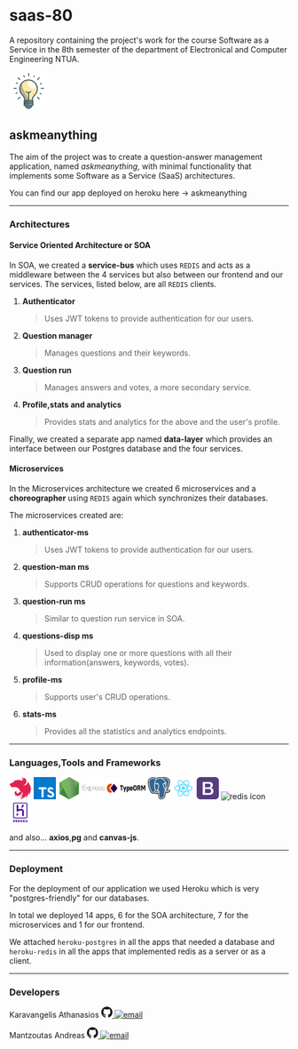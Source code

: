 # saas-80
A repository containing the project's work for the course Software as a Service in the 8th semester of the department of Electronical and Computer Engineering NTUA.

<html>
    <div id="my-div">
        <img id="img1" src="frontend/src/images/lightbulb_icon.png" alt="askmeanything logo" width="70" height="70"/>  
        <h2 id="title">askmeanything</h2> 
    </div>
</html>

The aim of the project was to create a question-answer management application, named *askmeanything*, with minimal functionality that implements some Software as a Service (SaaS) architectures.

You can find our app deployed on heroku here -><a ref="https://ask-soa-frontend.herokuapp.com/"> askmeanything</a>

- - - 

### Architectures

#### Service Oriented Architecture or SOA

In SOA, we created a **service-bus** which uses ```REDIS``` and acts as a middleware between the 4 services but also between our frontend and our services.
The services, listed below, are all ```REDIS``` clients. <br>

1. **Authenticator** <br>
    > Uses JWT tokens to provide authentication for our users.

2. **Question manager** <br> 
    > Manages questions and their keywords.

3. **Question run** <br> 
    > Manages answers and votes, a more secondary service.

4. **Profile,stats and analytics** <br> 
    > Provides stats and analytics for the above and the user's profile. 

Finally, we created a separate app named **data-layer** which provides an interface between our Postgres database and the four services.

#### Microservices

In the Microservices architecture we created 6 microservices and a **choreographer** using ```REDIS``` again which synchronizes their databases.

The microservices created are:
    
1. **authenticator-ms**
    > Uses JWT tokens to provide authentication for our users.
2. **question-man ms**
    > Supports CRUD operations for questions and keywords.
3. **question-run ms**
    > Similar to question run service in SOA.
4. **questions-disp ms**
    > Used to display one or more questions with all their information(answers, keywords, votes).
5. **profile-ms**
    > Supports user's CRUD operations.
6. **stats-ms**
    > Provides all the statistics and analytics endpoints. 

---
    
### Languages,Tools and Frameworks

<p align="left">
    <img src="https://raw.githubusercontent.com/github/explore/37c71fdca4e12086faf8c7009793d2eb588c914e/topics/nestjs/nestjs.png" alt="nest-js icon" width="40" height="40"/>
    <img src="https://raw.githubusercontent.com/github/explore/80688e429a7d4ef2fca1e82350fe8e3517d3494d/topics/typescript/typescript.png" alt="ts icon" width="40" height="40"/>
    <img src="https://raw.githubusercontent.com/github/explore/80688e429a7d4ef2fca1e82350fe8e3517d3494d/topics/nodejs/nodejs.png" alt="node-js icon" width="40" height="40"/>
    <img src="https://raw.githubusercontent.com/github/explore/80688e429a7d4ef2fca1e82350fe8e3517d3494d/topics/express/express.png" alt="express icon" width="40" height="40"/>
    <img src="https://github.com/typeorm/typeorm/raw/master/resources/logo_big.png" alt="typeorm icon" width="70" height="40"/>
    <img src="https://raw.githubusercontent.com/github/explore/80688e429a7d4ef2fca1e82350fe8e3517d3494d/topics/postgresql/postgresql.png" alt="postgres icon" width="40" height="40"/>
    <img src="https://raw.githubusercontent.com/github/explore/80688e429a7d4ef2fca1e82350fe8e3517d3494d/topics/react/react.png" alt="react icon" width="40" height="40"/>
    <img src="https://raw.githubusercontent.com/github/explore/80688e429a7d4ef2fca1e82350fe8e3517d3494d/topics/bootstrap/bootstrap.png" alt="bootsrap icon" width="40" height="40"/>
    <img src="https://redis.io/images/redis-white.png" alt="redis icon" width="120" height="40"/>
    <img src="https://raw.githubusercontent.com/github/explore/cb661bc288627f05a5ac4187b00495fd8048c9fa/topics/heroku/heroku.png" alt="heroku icon" width="40" height="40"/>
</p>

and also... **axios**,**pg** and **canvas-js**.

---

### Deployment

For the deployment of our application we used Heroku which is very "postgres-friendly" for our databases.

In total we deployed 14 apps, 6 for the SOA architecture, 7 for the microservices and 1 for our frontend.

We attached ```heroku-postgres``` in all the apps that needed a database and ```heroku-redis``` in all the apps that implemented redis as a server or as a client.

---

### Developers

<p align = "left"> 
Karavangelis Athanasios
<a href="https://github.com/thanoskaravangelis"> 
    <img src="https://raw.githubusercontent.com/github/explore/78df643247d429f6cc873026c0622819ad797942/topics/github/github.png" with="20" height="20"/>
</a>
<a href="mailto:thanosblv@gmail.com"> <img src="https://camo.githubusercontent.com/c9a89a6426081483aa6cd371bdecae44045961437b349ea97097d476978436f4/68747470733a2f2f63646e2e6a7364656c6976722e6e65742f6e706d2f73696d706c652d69636f6e734076332f69636f6e732f676d61696c2e737667" alt="email" height="20" data-canonical-src="https://cdn.jsdelivr.net/npm/simple-icons@v3/icons/gmail.svg" style="max-width:100%;"></a>
</p> 
<p align = "left"> 
Mantzoutas Andreas
<a href="https://github.com/andrmantz"> 
    <img src="https://raw.githubusercontent.com/github/explore/78df643247d429f6cc873026c0622819ad797942/topics/github/github.png" with="20" height="20"/>
</a>
<a href="mailto:anmantzoutas@gmail.com"> <img src="https://camo.githubusercontent.com/c9a89a6426081483aa6cd371bdecae44045961437b349ea97097d476978436f4/68747470733a2f2f63646e2e6a7364656c6976722e6e65742f6e706d2f73696d706c652d69636f6e734076332f69636f6e732f676d61696c2e737667" alt="email" height="20" data-canonical-src="https://cdn.jsdelivr.net/npm/simple-icons@v3/icons/gmail.svg" style="max-width:100%;"></a>
</p> 
